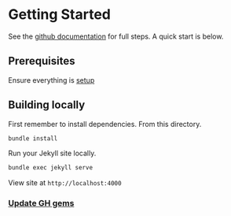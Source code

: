 # Getting Started

See the [github documentation](https://docs.github.com/en/pages/setting-up-a-github-pages-site-with-jekyll/testing-your-github-pages-site-locally-with-jekyll) for full steps. A quick start is below.

## Prerequisites

Ensure everything is [setup](https://docs.github.com/en/pages/setting-up-a-github-pages-site-with-jekyll/testing-your-github-pages-site-locally-with-jekyll)

## Building locally

First remember to install dependencies.
From this directory.

```zsh
bundle install
```

Run your Jekyll site locally.

```zsh
bundle exec jekyll serve
```

View site at `http://localhost:4000`

### [Update GH gems](https://docs.github.com/en/pages/setting-up-a-github-pages-site-with-jekyll/testing-your-github-pages-site-locally-with-jekyll?platform=mac#updating-the-github-pages-gem)
